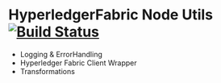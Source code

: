 # HyperledgerFabric Node Utils [![Build Status](https://travis-ci.org/wearetheledger/hlf-node-utils.svg?branch=master)](https://travis-ci.org/wearetheledger/hlf-node-utils)


- Logging & ErrorHandling
- Hyperledger Fabric Client Wrapper
- Transformations